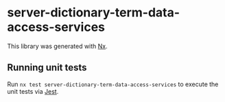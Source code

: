 # server-dictionary-term-data-access-services

This library was generated with [Nx](https://nx.dev).

## Running unit tests

Run `nx test server-dictionary-term-data-access-services` to execute the unit tests via [Jest](https://jestjs.io).
